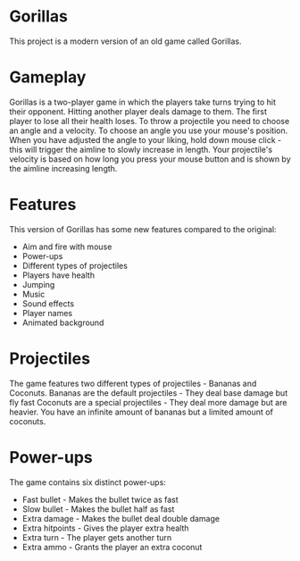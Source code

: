# Gorillas
This project is a modern version of an old game called Gorillas.

# Gameplay
Gorillas is a two-player game in which the players take turns trying to hit their opponent.
Hitting another player deals damage to them. The first player to lose all their health loses.
To throw a projectile you need to choose an angle and a velocity. To choose an angle you use your mouse's position. When you have adjusted the angle to your liking, hold down mouse click - this will trigger the aimline to slowly increase in length. Your projectile's velocity is based on how long you press your mouse button and is shown by the aimline increasing length.

# Features
This version of Gorillas has some new features compared to the original:
- Aim and fire with mouse
- Power-ups
- Different types of projectiles
- Players have health
- Jumping
- Music
- Sound effects
- Player names
- Animated background

# Projectiles
The game features two different types of projectiles - Bananas and Coconuts.
Bananas are the default projectiles - They deal base damage but fly fast
Coconuts are a special projectiles - They deal more damage but are heavier.
You have an infinite amount of bananas but a limited amount of coconuts.

# Power-ups
The game contains six distinct power-ups:
- Fast bullet - Makes the bullet twice as fast
- Slow bullet - Makes the bullet half as fast
- Extra damage - Makes the bullet deal double damage
- Extra hitpoints - Gives the player extra health
- Extra turn - The player gets another turn
- Extra ammo - Grants the player an extra coconut
